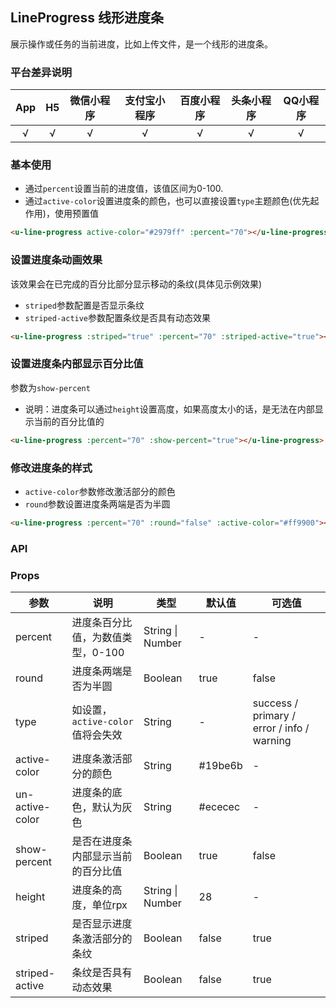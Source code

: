 ## LineProgress 线形进度条
展示操作或任务的当前进度，比如上传文件，是一个线形的进度条。

### 平台差异说明

|App|H5|微信小程序|支付宝小程序|百度小程序|头条小程序|QQ小程序|
|:-:|:-:|:-:|:-:|:-:|:-:|:-:|
|√|√|√|√|√|√|√|

### 基本使用

- 通过`percent`设置当前的进度值，该值区间为0-100.
- 通过`active-color`设置进度条的颜色，也可以直接设置`type`主题颜色(优先起作用)，使用预置值

```html
<u-line-progress active-color="#2979ff" :percent="70"></u-line-progress>
```

### 设置进度条动画效果

该效果会在已完成的百分比部分显示移动的条纹(具体见示例效果)
- `striped`参数配置是否显示条纹
- `striped-active`参数配置条纹是否具有动态效果

```html
<u-line-progress :striped="true" :percent="70" :striped-active="true"></u-line-progress>
```

### 设置进度条内部显示百分比值

参数为`show-percent`  
- 说明：进度条可以通过`height`设置高度，如果高度太小的话，是无法在内部显示当前的百分比值的

```html
<u-line-progress :percent="70" :show-percent="true"></u-line-progress>
```

### 修改进度条的样式

- `active-color`参数修改激活部分的颜色
- `round`参数设置进度条两端是否为半圆

```html
<u-line-progress :percent="70" :round="false" :active-color="#ff9900"></u-line-progress>
```

### API

### Props

| 参数          | 说明            | 类型            | 默认值             |  可选值   |
|-------------  |---------------- |---------------|------------------ |-------- |
| percent | 进度条百分比值，为数值类型，0-100  | String \| Number | - | - |
| round | 进度条两端是否为半圆  | Boolean | true | false |
| type | 如设置，`active-color`值将会失效 | String  | - | success / primary / error / info / warning |
| active-color | 进度条激活部分的颜色 | String  | #19be6b | - |
| un-active-color | 进度条的底色，默认为灰色 | String  | #ececec | - |
| show-percent | 是否在进度条内部显示当前的百分比值 | Boolean  | true | false |
| height | 进度条的高度，单位rpx | String \| Number  | 28 | - |
| striped | 是否显示进度条激活部分的条纹 | Boolean  | false | true |
| striped-active | 条纹是否具有动态效果 | Boolean  | false | true |
